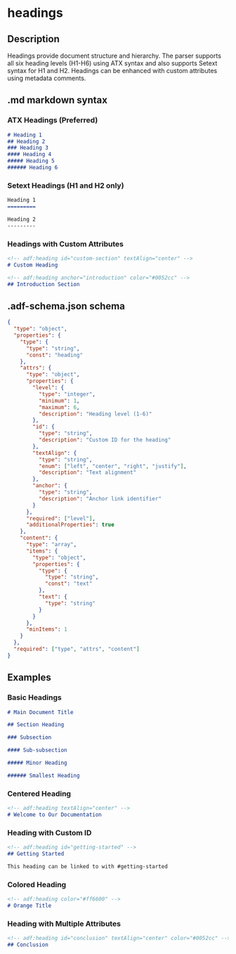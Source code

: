 # headings

## Description

Headings provide document structure and hierarchy. The parser supports all six heading levels (H1-H6) using ATX syntax and also supports Setext syntax for H1 and H2. Headings can be enhanced with custom attributes using metadata comments.

## .md markdown syntax

### ATX Headings (Preferred)
```markdown
# Heading 1
## Heading 2  
### Heading 3
#### Heading 4
##### Heading 5
###### Heading 6
```

### Setext Headings (H1 and H2 only)
```markdown
Heading 1
=========

Heading 2
---------
```

### Headings with Custom Attributes
```markdown
<!-- adf:heading id="custom-section" textAlign="center" -->
# Custom Heading

<!-- adf:heading anchor="introduction" color="#0052cc" -->
## Introduction Section
```

## .adf-schema.json schema

```json
{
  "type": "object",
  "properties": {
    "type": {
      "type": "string",
      "const": "heading"
    },
    "attrs": {
      "type": "object",
      "properties": {
        "level": {
          "type": "integer",
          "minimum": 1,
          "maximum": 6,
          "description": "Heading level (1-6)"
        },
        "id": {
          "type": "string",
          "description": "Custom ID for the heading"
        },
        "textAlign": {
          "type": "string",
          "enum": ["left", "center", "right", "justify"],
          "description": "Text alignment"
        },
        "anchor": {
          "type": "string",
          "description": "Anchor link identifier"
        }
      },
      "required": ["level"],
      "additionalProperties": true
    },
    "content": {
      "type": "array",
      "items": {
        "type": "object",
        "properties": {
          "type": {
            "type": "string",
            "const": "text"
          },
          "text": {
            "type": "string"
          }
        }
      },
      "minItems": 1
    }
  },
  "required": ["type", "attrs", "content"]
}
```

## Examples

### Basic Headings
```markdown
# Main Document Title

## Section Heading

### Subsection

#### Sub-subsection

##### Minor Heading

###### Smallest Heading
```

### Centered Heading
```markdown
<!-- adf:heading textAlign="center" -->
# Welcome to Our Documentation
```

### Heading with Custom ID
```markdown
<!-- adf:heading id="getting-started" -->
## Getting Started

This heading can be linked to with #getting-started
```

### Colored Heading
```markdown
<!-- adf:heading color="#ff6600" -->
# Orange Title
```

### Heading with Multiple Attributes
```markdown
<!-- adf:heading id="conclusion" textAlign="center" color="#0052cc" -->
## Conclusion
```
